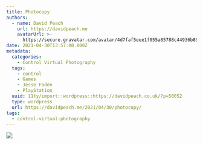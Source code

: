 ```yaml
---
title: Photocopy
authors:
  - name: David Peach
    url: https://davidpeach.me
    avatarUrl: >-
      https://secure.gravatar.com/avatar/4d7faf5eee1f055a85788c44936b8995eaab6dfb004e7854ec747ccb272e91ee?s=96&d=mm&r=g
date: 2021-04-30T13:57:00.000Z
metadata:
  categories:
    - Control Virtual Photography
  tags:
    - control
    - Games
    - Jesse Faden
    - PlayStation
  uuid: 11ty/import::wordpress::https://davidpeach.co.uk/?p=50052
  type: wordpress
  url: https://davidpeach.me/2021/04/30/photocopy/
tags:
  - control-virtual-photography
---
```

[![](/assets/Photocopy-2048x1152-Rk2M2bAONVJp.jpg)](/assets/Photocopy-2048x1152-Rk2M2bAONVJp.jpg)